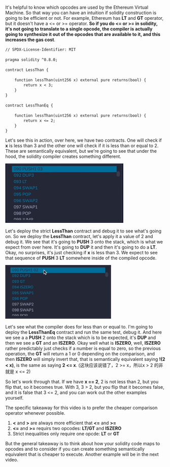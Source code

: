 It's helpful to know which opcodes are used by the Ethereum Virtual Machine. So that way you can have an intuition if solidity construction is going to be efficient or not. For example, Ethereum has **LT** and **GT** operator, but it doesn't have a <= or >= operator. **So if you do <= or >= in solidity, it's not going to translate to a single opcode, the compiler is actually going to synthesize it out of the opcodes that are available to it, and this increases the gas cost**. 

```solidity
// SPDX-License-Identifier: MIT

pragma solidity ^0.8.0;

contract LessThan {

    function lessThan(uint256 x) external pure returns(bool) {
        return x < 3;
    }
}

contract LessThanEq {

    function lessThan(uint256 x) external pure returns(bool) {
        return x <= 2;
    }
}
```

Let's see this in action, over here, we have two contracts. One will check if **x** is less than 3 and the other one will check if it is less than or equal to 2. These are semantically equivalent, but we're going to see that under the hood, the solidity compiler creates something different. 

<img src="debug1.png" style="zoom:60%;" />

Let's deploy the strict **LessThan** contract and debug it to see what's going on. So we deploy the **LessThan** contract, let's apply it a value of 2 and debug it. We see that it's going to **PUSH** 3 onto the stack, which is what we expect from over here. It's going to **DUP** it and then it's going to do a **LT**. Okay, no surprises, it's just checking if **x** is less than 3. We expect to see that sequence of **PUSH** 3 **LT** somewhere inside of the compiled opcode. 

<img src="debug2.png" style="zoom:80%;" />

Let's see what the compiler does for less than or equal to. I'm going to deploy the **LessThanEq** contract and run the same test, debug it. And here we see a a **PUSH** 2 onto the stack which is to be expected, it's **DUP** and then we see a **GT** and an **ISZERO**. Okay well what is **ISZERO**, well, **ISZERO** rather predictably just checks if a number is equal to zero, so the previous operation, the **GT** will return a 1 or 0 depending on the comparison, and then **ISZERO** will simply invert that, that is semantically equivalent saying **!(2 < x)**, is the same as saying **2 <= x**. (这块应该说错了，2 >= x，所以x > 2 的非 就是 x <= 2)

So let's work through that. If we have **x == 2**, 2 is not less than 2, but you flip that, so it becomes true. With 3,    3 > 2, but you flip that it becomes false, and it is false that 3 <= 2, and you can work out the other examples yourself.

The specific takeaway for this video is to prefer the cheaper comparison operator whenever possible. 

1. **<** and **>** are always more efficient that **<=** and **>=**
2. **<=** and **>=** requirs two opcodes: **LT/GT** and **ISZERO**
3. Strict inequalities only require one opcde: **LT** or **GT**

But the general takeaway is to think about how your solidity code maps to opcodes and to consider if you can create something semantically equivalent that is cheaper to execute. Another example will be in the next video.